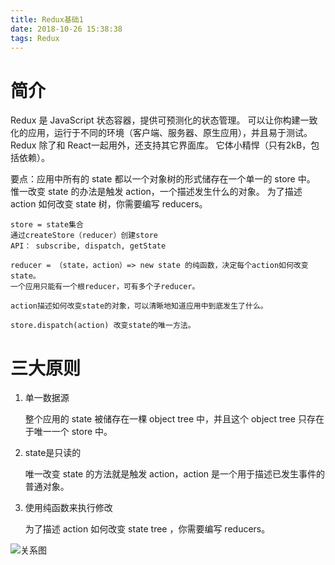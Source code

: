 ```yaml
---
title: Redux基础1
date: 2018-10-26 15:38:38
tags: Redux
---
```


# 简介

Redux 是 JavaScript 状态容器，提供可预测化的状态管理。 可以让你构建一致化的应用，运行于不同的环境（客户端、服务器、原生应用），并且易于测试。 Redux 除了和 React一起用外，还支持其它界面库。 它体小精悍（只有2kB，包括依赖）。 

要点：应用中所有的 state 都以一个对象树的形式储存在一个单一的 store 中。 惟一改变 state 的办法是触发 action，一个描述发生什么的对象。 为了描述 action 如何改变 state 树，你需要编写 reducers。 

```
store = state集合
通过createStore（reducer）创建store
API： subscribe, dispatch, getState

reducer = （state，action）=> new state 的纯函数，决定每个action如何改变state。
一个应用只能有一个根reducer，可有多个子reducer。

action描述如何改变state的对象，可以清晰地知道应用中到底发生了什么。

store.dispatch(action) 改变state的唯一方法。
```

# 三大原则

1. 单一数据源

   整个应用的 state 被储存在一棵 object tree 中，并且这个 object tree 只存在于唯一一个 store 中。

2. state是只读的

   唯一改变 state 的方法就是触发 action，action 是一个用于描述已发生事件的普通对象。

3. 使用纯函数来执行修改

   为了描述 action 如何改变 state tree ，你需要编写 reducers。

![关系图](https://i.imgur.com/jnY85Uw.png)